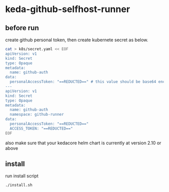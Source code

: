 # keda-github-selfhost-runner

## before run

create github personal token, then create kubernete secret as below.

``` bash
cat > k8s/secret.yaml << EOF
apiVersion: v1
kind: Secret
type: Opaque
metadata:
  name: github-auth
data:
  personalAccessToken: "==REDUCTED==" # this value should be base64 encoded
---
apiVersion: v1
kind: Secret
type: Opaque
metadata:
  name: github-auth
  namespace: github-runner
data:
  personalAccessToken: "==REDUCTED=="
  ACCESS_TOKEN: "==REDUCTED=="
EOF
```
also make sure that your kedacore helm chart is currently at version 2.10 or above

## install
run install script
``` bash
./install.sh
```